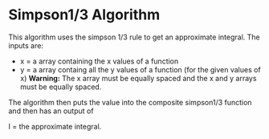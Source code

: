 # Simpson1/3 Algorithm
This algorithm uses the simpson 1/3 rule to get an approximate integral. The inputs are:
* x = a array containing the x values of a function
* y = a array containg all the y values of a function (for the given values of x)
**Warning:** The x array must be equally spaced and the x and y arrays must be equally spaced.

The algorithm then puts the value into the composite simpson1/3 function and then has an output of

I = the approximate integral.
